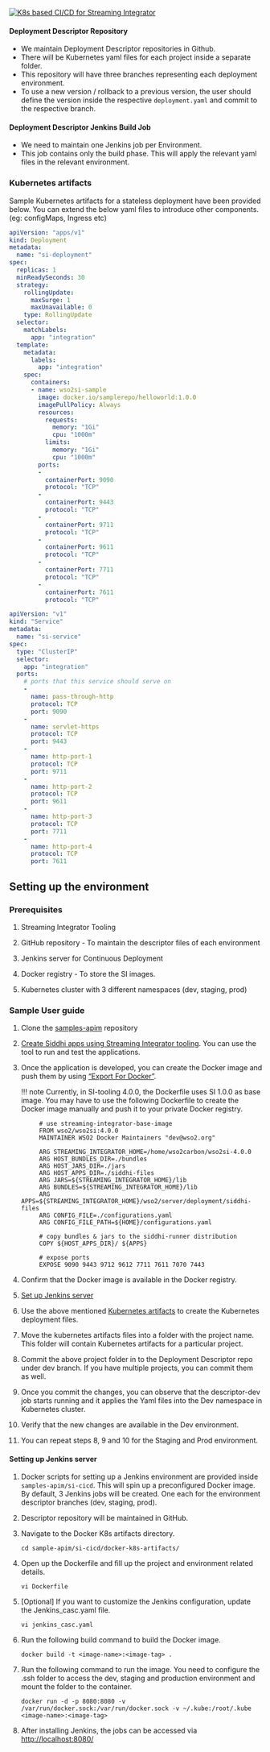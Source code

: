 
[![K8s based CI/CD for Streaming Integrator]({{base_path}}/assets/img/deploy/si-cicd-k8s.png)]({{base_path}}/assets/img/deploy/mi-cicd-k8s.png)

#### Deployment Descriptor Repository
- We maintain Deployment Descriptor repositories in Github. 
- There will be Kubernetes yaml files for each project inside a separate folder.
- This repository will have three branches representing each deployment environment.
- To use a new version / rollback to a previous version, the user should define the version inside the respective `deployment.yaml` and commit to the respective branch.

#### Deployment Descriptor Jenkins Build Job
- We need to maintain one Jenkins job per Environment.
- This job contains only the build phase. This will apply the relevant yaml files in the relevant environment.

### Kubernetes artifacts
Sample Kubernetes artifacts for a stateless deployment have been provided below. You can extend the below yaml files to introduce other components. (eg: configMaps, Ingress etc) 

```yaml tab="Deployment"
apiVersion: "apps/v1"
kind: Deployment
metadata:
  name: "si-deployment"
spec:
  replicas: 1
  minReadySeconds: 30
  strategy:
    rollingUpdate:
      maxSurge: 1
      maxUnavailable: 0
    type: RollingUpdate
  selector:
    matchLabels:
      app: "integration"
  template:
    metadata:
      labels:
        app: "integration"
    spec:
      containers:
      - name: wso2si-sample
        image: docker.io/samplerepo/helloworld:1.0.0
        imagePullPolicy: Always
        resources:
          requests:
            memory: "1Gi"
            cpu: "1000m"
          limits:
            memory: "1Gi"
            cpu: "1000m"
        ports:
        -
          containerPort: 9090
          protocol: "TCP"
        -
          containerPort: 9443
          protocol: "TCP"
        -
          containerPort: 9711
          protocol: "TCP"
        -
          containerPort: 9611
          protocol: "TCP"
        -
          containerPort: 7711
          protocol: "TCP"
        -
          containerPort: 7611
          protocol: "TCP"
```

```yaml tab="Service"
apiVersion: "v1"
kind: "Service"
metadata:
  name: "si-service"
spec:
  type: "ClusterIP"
  selector:
    app: "integration"
  ports:
    # ports that this service should serve on
    -
      name: pass-through-http
      protocol: TCP
      port: 9090
    -
      name: servlet-https
      protocol: TCP
      port: 9443
    -
      name: http-port-1
      protocol: TCP
      port: 9711
    -
      name: http-port-2
      protocol: TCP
      port: 9611
    -
      name: http-port-3
      protocol: TCP
      port: 7711
    -
      name: http-port-4
      protocol: TCP
      port: 7611
```

    
## Setting up the environment

### Prerequisites

1. Streaming Integrator Tooling

2. GitHub repository - To maintain the descriptor files of each environment

3. Jenkins server for Continuous Deployment

4. Docker registry - To store the SI images.

5. Kubernetes cluster with 3 different namespaces (dev, staging, prod)

### Sample User guide

1. Clone the [samples-apim](https://github.com/wso2/samples-apim/) repository

2. [Create Siddhi apps using Streaming Integrator tooling]({{base_path}}/get-started/streaming-quick-start-guide/). You can use the tool to run and test the applications.

3. Once the application is developed, you can create the Docker image and push them by using [“Export For Docker”]({{base_path}}/develop/streaming-apps/exporting-siddhi-applications/#exporting-siddhi-applications-as-a-docker-image).


    !!! note
        Currently, in SI-tooling 4.0.0, the Dockerfile uses SI 1.0.0 as base image. You may have to use the following Dockerfile to create the Docker image manually and push it to your private Docker registry.

            # use streaming-integrator-base-image
            FROM wso2/wso2si:4.0.0
            MAINTAINER WSO2 Docker Maintainers "dev@wso2.org"
            
            ARG STREAMING_INTEGRATOR_HOME=/home/wso2carbon/wso2si-4.0.0
            ARG HOST_BUNDLES_DIR=./bundles
            ARG HOST_JARS_DIR=./jars
            ARG HOST_APPS_DIR=./siddhi-files
            ARG JARS=${STREAMING_INTEGRATOR_HOME}/lib
            ARG BUNDLES=${STREAMING_INTEGRATOR_HOME}/lib
            ARG APPS=${STREAMING_INTEGRATOR_HOME}/wso2/server/deployment/siddhi-files
            ARG CONFIG_FILE=./configurations.yaml
            ARG CONFIG_FILE_PATH=${HOME}/configurations.yaml
            
            # copy bundles & jars to the siddhi-runner distribution
            COPY ${HOST_APPS_DIR}/ ${APPS}
            
            # expose ports
            EXPOSE 9090 9443 9712 9612 7711 7611 7070 7443

4. Confirm that the Docker image is available in the Docker registry.
5. [Set up Jenkins server](#setting-up-jenkins-server)
6. Use the above mentioned [Kubernetes artifacts](#kubernetes-artifacts) to create the Kubernetes deployment files.
7. Move the kubernetes artifacts files into a folder with the project name. This folder will contain Kubernetes artifacts for a particular project.
8. Commit the above project folder in to the Deployment Descriptor repo under dev branch. If you have multiple projects, you can commit them as well.
9. Once you commit the changes, you can observe that the descriptor-dev job starts running and it applies the Yaml files into the Dev namespace in Kubernetes cluster.
10. Verify that the new changes are available in the Dev environment.
11. You can repeat steps 8, 9 and 10 for the Staging and Prod environment.

#### Setting up Jenkins server

1. Docker scripts for setting up a Jenkins environment are provided inside `samples-apim/si-cicd`. This will spin up a preconfigured Docker image. By default, 3 Jenkins jobs will be created. One each for the environment descriptor branches (dev, staging, prod).

2. Descriptor repository will be maintained in GitHub.

3. Navigate to the Docker K8s artifacts directory.

      `cd sample-apim/si-cicd/docker-k8s-artifacts/`

4. Open up the Dockerfile and fill up the project and environment related details.

      `vi Dockerfile`

5. [Optional] If you want to customize the Jenkins configuration, update the Jenkins_casc.yaml file.

      `vi jenkins_casc.yaml`

6. Run the following build command to build the Docker image.

      `docker build -t <image-name>:<image-tag> .`

7. Run the following command to run the image. You need to configure the .ssh folder to access the dev, staging and production environment and mount the folder to the container.

      `docker run -d -p 8080:8080 -v /var/run/docker.sock:/var/run/docker.sock -v ~/.kube:/root/.kube <image-name>:<image-tag>`

8. After installing Jenkins, the jobs can be accessed via [http://localhost:8080/](http://localhost:8081/)
